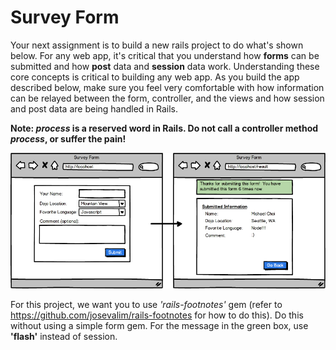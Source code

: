 # Survey Form

Your next assignment is to build a new rails project to do what's shown below. For any web app, it's critical that you understand how **forms** can be submitted and how **post** data and **session** data work. Understanding these core concepts is critical to building any web app. As you build the app described below, make sure you feel very comfortable with how information can be relayed between the form, controller, and the views and how session and post data are being handled in Rails.

**Note: *process* is a reserved word in Rails. Do not call a controller method *process*, or suffer the pain!**

![survey form wireframe](form-basic.png)

For this project, we want you to use *'rails-footnotes'* gem (refer to https://github.com/josevalim/rails-footnotes for how to do this). Do this without using a simple form gem. For the message in the green box, use **'flash'** instead of session.
